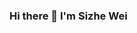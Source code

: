 ### Hi there 👋 I'm Sizhe Wei

<!--  - 💪 I'm an M.Eng. student major in EE at [Shanghai Jiao Tong University](http://sjtu.edu.cn/)
- 🔭 I’m currently working on Collaborative Perception in autonomous driving.
- 📫 Feel free to contact me if you're interested in my work: <sizhewei@sjtu.edu.cn>
- 👀 Know more about me at: [sizhewei.github.io](https://sizhewei.github.io) -->

<!--  [![SizheWei's github stats](https://github-readme-stats.vercel.app/api?username=SizheWei&show_icons=true)](https://github.com/anuraghazra/github-readme-stats)

Last 7 days, I worked on 👇

| ![](https://wakatime.com/share/@sizhewei/95ff83ce-8900-496c-8819-1cf26703621d.png) | ![](https://wakatime.com/share/@sizhewei/a1b5d866-f952-4889-b3dd-142eb7eb77c2.png) |
|:----:|-----:| -->

